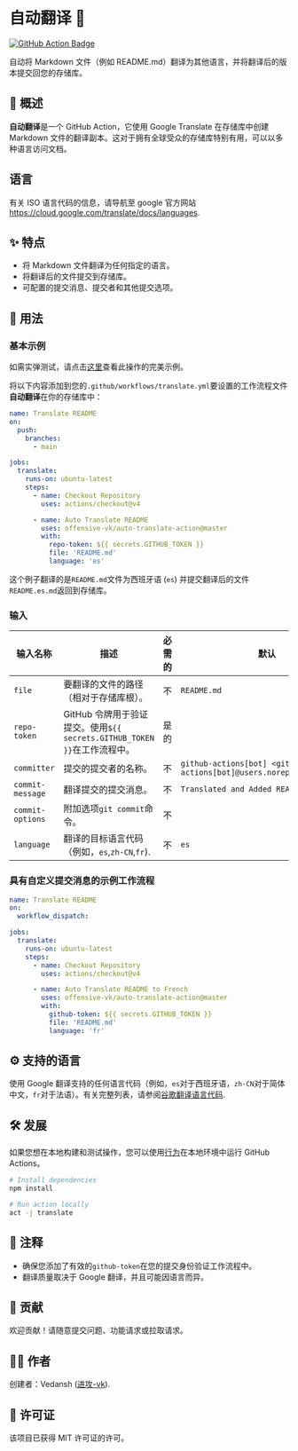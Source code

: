 # 自动翻译 📘

[![GitHub Action Badge](https://img.shields.io/badge/Action-Auto%20Translate-blue?style=flat-square)](https://github.com/offensive-vk/auto-translate)

自动将 Markdown 文件（例如 README.md）翻译为其他语言，并将翻译后的版本提交回您的存储库。

## 📖 概述

**自动翻译**是一个 GitHub Action，它使用 Google Translate 在存储库中创建 Markdown 文件的翻译副本。这对于拥有全球受众的存储库特别有用，可以以多种语言访问文档。

## 语言

有关 ISO 语言代码的信息，请导航至 google 官方网站<https://cloud.google.com/translate/docs/languages>.

## ✨ 特点

-   将 Markdown 文件翻译为任何指定的语言。
-   将翻译后的文件提交到存储库。
-   可配置的提交消息、提交者和其他提交选项。

## 🚀 用法

### 基本示例

如需实弹测试，请点击[这里](https://github.com/offensive-vk/auto-translate/tree/master/.github/workflows/test.yml)查看此操作的完美示例。

将以下内容添加到您的`.github/workflows/translate.yml`要设置的工作流程文件**自动翻译**在你的存储库中：

```yaml
name: Translate README
on:
  push:
    branches:
      - main

jobs:
  translate:
    runs-on: ubuntu-latest
    steps:
      - name: Checkout Repository
        uses: actions/checkout@v4

      - name: Auto Translate README
        uses: offensive-vk/auto-translate-action@master
        with:
          repo-token: ${{ secrets.GITHUB_TOKEN }}
          file: 'README.md'
          language: 'es'
```

这个例子翻译的是`README.md`文件为西班牙语 (`es`) 并提交翻译后的文件`README.es.md`返回到存储库。

### 输入

| 输入名称             | 描述                                                     | 必需的 | 默认                                                                   |
| ---------------- | ------------------------------------------------------ | --- | -------------------------------------------------------------------- |
| `file`           | 要翻译的文件的路径（相对于存储库根）。                                    | 不   | `README.md`                                                          |
| `repo-token`     | GitHub 令牌用于验证提交。使用`${{ secrets.GITHUB_TOKEN }}`在工作流程中。 | 是的  |                                                                      |
| `committer`      | 提交的提交者的名称。                                             | 不   | `github-actions[bot] <github-actions[bot]@users.noreply.github.com>` |
| `commit-message` | 翻译提交的提交消息。                                             | 不   | `Translated and Added README`                                        |
| `commit-options` | 附加选项`git commit`命令。                                    | 不   |                                                                      |
| `language`       | 翻译的目标语言代码（例如，`es`,`zh-CN`,`fr`).                       | 不   | `es`                                                                 |

### 具有自定义提交消息的示例工作流程

```yaml
name: Translate README
on:
  workflow_dispatch:

jobs:
  translate:
    runs-on: ubuntu-latest
    steps:
      - name: Checkout Repository
        uses: actions/checkout@v4

      - name: Auto Translate README to French
        uses: offensive-vk/auto-translate-action@master
        with:
          github-token: ${{ secrets.GITHUB_TOKEN }}
          file: 'README.md'
          language: 'fr'
```

## ⚙️ 支持的语言

使用 Google 翻译支持的任何语言代码（例如，`es`对于西班牙语，`zh-CN`对于简体中文，`fr`对于法语）。有关完整列表，请参阅[谷歌翻译语言代码](https://cloud.google.com/translate/docs/languages).

## 🛠 发展

如果您想在本地构建和测试操作，您可以使用[行为](https://github.com/nektos/act)在本地环境中运行 GitHub Actions。

```bash
# Install dependencies
npm install

# Run action locally
act -j translate
```

## 📝 注释

-   确保您添加了有效的`github-token`在您的提交身份验证工作流程中。
-   翻译质量取决于 Google 翻译，并且可能因语言而异。

## 🤝 贡献

欢迎贡献！请随意提交问题、功能请求或拉取请求。

## 🧑‍💻 作者

创建者：Vedansh ([进攻-vk](https://github.com/offensive-vk)).

## 📜 许可证

该项目已获得 MIT 许可证的许可。
